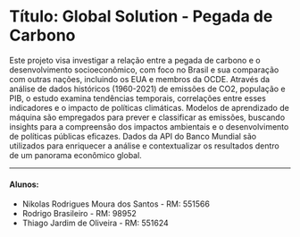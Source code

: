# Título: Global Solution - Pegada de Carbono

Este projeto visa investigar a relação entre a pegada de carbono e o desenvolvimento socioeconômico, com foco no Brasil e sua comparação com outras nações, incluindo os EUA e membros da OCDE. Através da análise de dados históricos (1960-2021) de emissões de CO2, população e PIB,  o estudo examina tendências temporais, correlações entre esses indicadores e o impacto de políticas climáticas. Modelos de aprendizado de máquina são empregados para prever e classificar as emissões, buscando insights para a compreensão dos impactos ambientais e o desenvolvimento de políticas públicas eficazes.  Dados da API do Banco Mundial são utilizados para enriquecer a análise e contextualizar os resultados dentro de um panorama econômico global.

---

#### Alunos:

- Nikolas Rodrigues Moura dos Santos - RM: 551566 
- Rodrigo Brasileiro - RM: 98952
- Thiago Jardim de Oliveira - RM: 551624